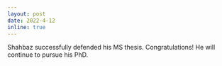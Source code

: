 ```yaml
---
layout: post
date: 2022-4-12
inline: true
---
```


Shahbaz successfully defended his MS thesis. Congratulations! He will continue to pursue his PhD.
